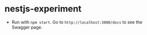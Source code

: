 # nestjs-experiment

* Run with `npm start`. Go to `http://localhost:3000/docs` to see the Swagger page.

